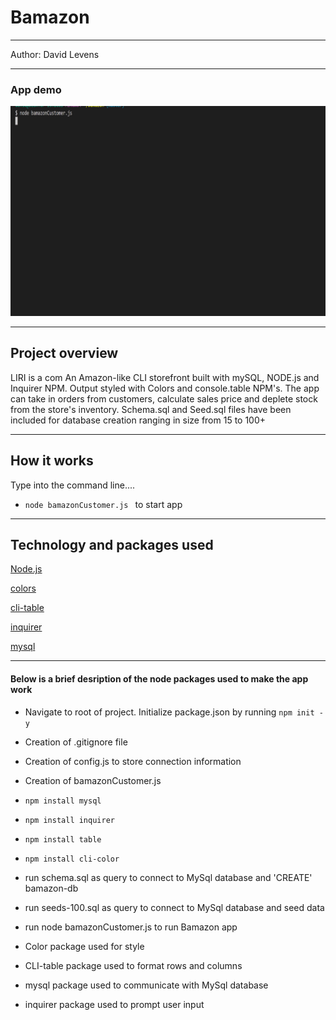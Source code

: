 <h1>Bamazon</h1>


<hr>

Author:  David Levens


<hr>

<h3> App demo </h3>

![alt text](./gif/bamazonGif2.gif "Bamazon CLI Node App")

<hr>



<h2> Project overview</h2>LIRI is a com
An Amazon-like CLI storefront built with mySQL, NODE.js and Inquirer NPM. Output styled with Colors and console.table NPM's. The app can take in orders from customers, calculate sales price and deplete stock from the store's inventory. Schema.sql and Seed.sql files have been included for database creation ranging in size from 15 to 100+
<hr>

<h2> How it works </h2>
Type into the command line....

- ```node bamazonCustomer.js ``` to start app

<hr>

<h2>Technology and packages used</h2>

[Node.js](https://nodejs.org/en/)

[colors](https://www.npmjs.com/package/cli-color)

[cli-table](https://www.npmjs.com/package/table)

[inquirer](https://www.npmjs.com/inquirer)

[mysql](https://www.npmjs.com/package/mysql)



<hr></hr>

<h4>Below is a brief desription of the node packages used to make the app work</h4>

- Navigate to root of project. Initialize package.json by running ```npm init -y```

- Creation of .gitignore file

- Creation of config.js to store connection information
  
- Creation of bamazonCustomer.js 


- ```npm install mysql```

- ```npm install inquirer```

- ```npm install table```

- ```npm install cli-color``` 

- run schema.sql as query to connect to MySql database and 'CREATE' bamazon-db

- run seeds-100.sql as query to connect to MySql database and seed data
  
- run node bamazonCustomer.js to run Bamazon app

- Color package used for style

- CLI-table package used to format rows and columns

- mysql package used to communicate with MySql database

- inquirer package used to prompt user input
